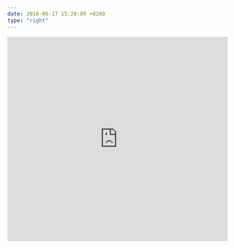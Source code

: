 ```yaml
---
date: 2016-06-17 15:20:09 +0200
type: "right"
---
```

<iframe src="https://www.facebook.com/plugins/post.php?href=https%3A%2F%2Fwww.facebook.com%2Frkinash%2Fposts%2F10154305485386052&width=500" width="500" height="464" style="border:none;overflow:hidden" scrolling="no" frameborder="0" allowTransparency="true"></iframe>
